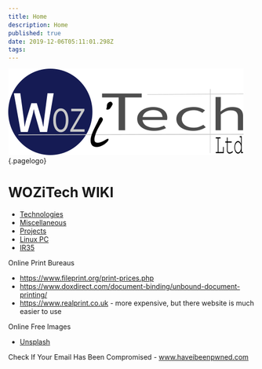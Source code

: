 ```yaml
---
title: Home
description: Home
published: true
date: 2019-12-06T05:11:01.298Z
tags: 
---
```


![Wiki Official](/uploads/corporate/wiki-official.png "Wiki Official"){.pagelogo}
<!-- TITLE: Home -->
<!-- SUBTITLE: WOZiTech Limited wiki -->

# WOZiTech WIKI
* [Technologies](/technologies)
* [Miscellaneous](/misc)
* [Projects](/projects)
* [Linux PC](/linuxpc)
* [IR35](/ir35)


Online Print Bureaus
* https://www.fileprint.org/print-prices.php
* https://www.doxdirect.com/document-binding/unbound-document-printing/
* https://www.realprint.co.uk - more expensive, but there website is much easier to use

Online Free Images
* [Unsplash](https://unsplash.com/)

Check If Your Email Has Been Compromised - www.haveibeenpwned.com